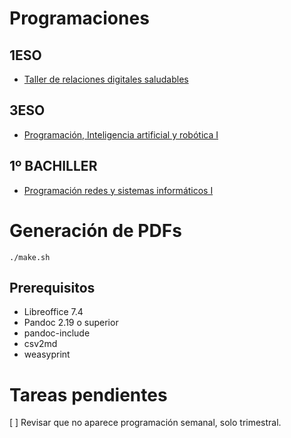 # Programaciones

## 1ESO

- [Taller de relaciones digitales saludables](./TRDS-1ESO)

## 3ESO

- [Programación, Inteligencia artificial y robótica I](./PIAR1-3ESO)

## 1º BACHILLER

- [Programación redes y sistemas informáticos I](./PRESI1-1BACH)

# Generación de PDFs

    ./make.sh

## Prerequisitos

- Libreoffice 7.4
- Pandoc 2.19 o superior
- pandoc-include
- csv2md
- weasyprint

# Tareas pendientes

\[ \] Revisar que no aparece programación semanal, solo trimestral.
